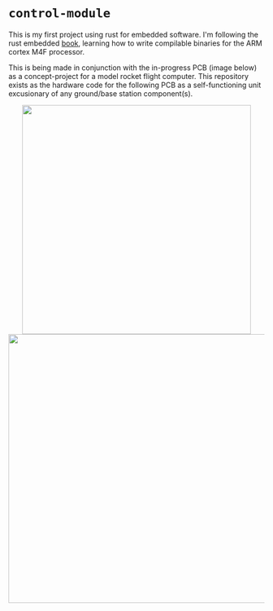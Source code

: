 # `control-module`

This is my first project using rust for embedded software. I'm following the rust embedded [book](https://docs.rust-embedded.org/book/), learning how to write compilable binaries for the ARM cortex M4F processor. 

This is being made in conjunction with the in-progress PCB (image below) as a concept-project for a model rocket flight computer. This repository exists as the hardware code for the following PCB as a self-functioning unit excusionary of any ground/base station component(s).

<p align="center">
  <img src="https://user-images.githubusercontent.com/37007079/182832142-25db54e9-e366-49f8-9021-4b52ac5e8627.png" width="450" />
  <img src="https://user-images.githubusercontent.com/37007079/182833014-c125d639-b4bf-495d-81a5-e9388d51b750.png" width="528" />
</p>
